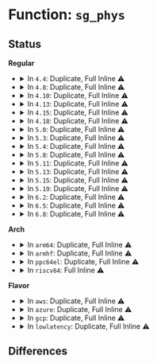 # Function: <code>sg_phys</code>

## Status
<b>Regular</b>
<ul>
<li>
<details>
<summary>In <code>4.4</code>: Duplicate, Full Inline ⚠️</summary>

**Collision:** Static Duplication

**Inline:** Full

**Transformation:** False

**Instances:**

```
In arch/x86/kernel/pci-nommu.c (ffffffff81036e26)
Location: include/linux/scatterlist.h:224
Inline: True
Inline callers:
  - arch/x86/kernel/pci-nommu.c:nommu_map_sg
```
```
In arch/x86/kernel/amd_gart_64.c (ffffffff81066fdd)
Location: include/linux/scatterlist.h:224
Inline: True
```
```
In lib/swiotlb.c (ffffffff81412a71)
Location: include/linux/scatterlist.h:224
Inline: True
Inline callers:
  - lib/swiotlb.c:swiotlb_map_sg_attrs
```
```
In drivers/virtio/virtio_ring.c (0)
Location: include/linux/scatterlist.h:224
Inline: True
```
```
In drivers/xen/swiotlb-xen.c (ffffffff814d4b76)
Location: include/linux/scatterlist.h:224
Inline: True
Inline callers:
  - drivers/xen/swiotlb-xen.c:xen_swiotlb_map_sg_attrs
```
```
In drivers/iommu/amd_iommu.c (0)
Location: include/linux/scatterlist.h:224
Inline: True
```
</details>
</li>
<li>
<details>
<summary>In <code>4.8</code>: Duplicate, Full Inline ⚠️</summary>

**Collision:** Static Duplication

**Inline:** Full

**Transformation:** False

**Instances:**

```
In arch/x86/kernel/pci-nommu.c (ffffffff81036026)
Location: include/linux/scatterlist.h:224
Inline: True
Inline callers:
  - arch/x86/kernel/pci-nommu.c:nommu_map_sg
```
```
In arch/x86/kernel/amd_gart_64.c (ffffffff81066d6d)
Location: include/linux/scatterlist.h:224
Inline: True
```
```
In lib/swiotlb.c (ffffffff8145a951)
Location: include/linux/scatterlist.h:224
Inline: True
Inline callers:
  - lib/swiotlb.c:swiotlb_map_sg_attrs
```
```
In drivers/virtio/virtio_ring.c (ffffffff8150f144)
Location: include/linux/scatterlist.h:224
Inline: True
```
```
In drivers/xen/swiotlb-xen.c (ffffffff81525bca)
Location: include/linux/scatterlist.h:224
Inline: True
Inline callers:
  - drivers/xen/swiotlb-xen.c:xen_swiotlb_map_sg_attrs
  - drivers/xen/swiotlb-xen.c:xen_swiotlb_map_sg_attrs
```
```
In drivers/iommu/amd_iommu.c (ffffffff81584a8b)
Location: include/linux/scatterlist.h:224
Inline: True
Inline callers:
  - drivers/iommu/amd_iommu.c:map_sg
  - drivers/iommu/amd_iommu.c:map_sg
  - drivers/iommu/amd_iommu.c:map_sg
  - drivers/iommu/amd_iommu.c:sg_num_pages
```
</details>
</li>
<li>
<details>
<summary>In <code>4.10</code>: Duplicate, Full Inline ⚠️</summary>

**Collision:** Static Duplication

**Inline:** Full

**Transformation:** False

**Instances:**

```
In arch/x86/kernel/pci-nommu.c (ffffffff81035d5d)
Location: include/linux/scatterlist.h:224
Inline: True
Inline callers:
  - arch/x86/kernel/pci-nommu.c:nommu_map_sg
```
```
In arch/x86/kernel/amd_gart_64.c (ffffffff8106a9bd)
Location: include/linux/scatterlist.h:224
Inline: True
```
```
In lib/swiotlb.c (ffffffff81479161)
Location: include/linux/scatterlist.h:224
Inline: True
Inline callers:
  - lib/swiotlb.c:swiotlb_map_sg_attrs
```
```
In drivers/virtio/virtio_ring.c (ffffffff8153b2a4)
Location: include/linux/scatterlist.h:224
Inline: True
```
```
In drivers/xen/swiotlb-xen.c (ffffffff815520cf)
Location: include/linux/scatterlist.h:224
Inline: True
Inline callers:
  - drivers/xen/swiotlb-xen.c:xen_swiotlb_map_sg_attrs
  - drivers/xen/swiotlb-xen.c:xen_swiotlb_map_sg_attrs
```
```
In drivers/iommu/amd_iommu.c (ffffffff815b1b79)
Location: include/linux/scatterlist.h:224
Inline: True
Inline callers:
  - drivers/iommu/amd_iommu.c:map_sg
  - drivers/iommu/amd_iommu.c:map_sg
  - drivers/iommu/amd_iommu.c:map_sg
  - drivers/iommu/amd_iommu.c:sg_num_pages
```
</details>
</li>
<li>
<details>
<summary>In <code>4.13</code>: Duplicate, Full Inline ⚠️</summary>

**Collision:** Static Duplication

**Inline:** Full

**Transformation:** False

**Instances:**

```
In arch/x86/kernel/pci-nommu.c (ffffffff81033d18)
Location: include/linux/scatterlist.h:224
Inline: True
Inline callers:
  - arch/x86/kernel/pci-nommu.c:nommu_map_sg
```
```
In arch/x86/kernel/amd_gart_64.c (ffffffff81069d05)
Location: include/linux/scatterlist.h:224
Inline: True
```
```
In lib/swiotlb.c (ffffffff81482591)
Location: include/linux/scatterlist.h:224
Inline: True
```
```
In drivers/virtio/virtio_ring.c (ffffffff8154eb3e)
Location: include/linux/scatterlist.h:224
Inline: True
```
```
In drivers/xen/swiotlb-xen.c (ffffffff81566b1f)
Location: include/linux/scatterlist.h:224
Inline: True
```
```
In drivers/iommu/amd_iommu.c (ffffffff815c780b)
Location: include/linux/scatterlist.h:224
Inline: True
Inline callers:
  - drivers/iommu/amd_iommu.c:map_sg
  - drivers/iommu/amd_iommu.c:map_sg
  - drivers/iommu/amd_iommu.c:map_sg
  - drivers/iommu/amd_iommu.c:sg_num_pages
```
</details>
</li>
<li>
<details>
<summary>In <code>4.15</code>: Duplicate, Full Inline ⚠️</summary>

**Collision:** Static Duplication

**Inline:** Full

**Transformation:** False

**Instances:**

```
In arch/x86/kernel/pci-nommu.c (ffffffff81036058)
Location: include/linux/scatterlist.h:231
Inline: True
Inline callers:
  - arch/x86/kernel/pci-nommu.c:nommu_map_sg
```
```
In arch/x86/kernel/amd_gart_64.c (ffffffff8106e5b5)
Location: include/linux/scatterlist.h:231
Inline: True
```
```
In lib/swiotlb.c (ffffffff814be4a4)
Location: include/linux/scatterlist.h:231
Inline: True
```
```
In drivers/virtio/virtio_ring.c (ffffffff815b22ee)
Location: include/linux/scatterlist.h:231
Inline: True
```
```
In drivers/xen/swiotlb-xen.c (ffffffff815caccf)
Location: include/linux/scatterlist.h:231
Inline: True
```
```
In drivers/iommu/amd_iommu.c (ffffffff8162e4db)
Location: include/linux/scatterlist.h:231
Inline: True
Inline callers:
  - drivers/iommu/amd_iommu.c:map_sg
  - drivers/iommu/amd_iommu.c:map_sg
  - drivers/iommu/amd_iommu.c:map_sg
  - drivers/iommu/amd_iommu.c:sg_num_pages
```
```
In drivers/iommu/intel-iommu.c (ffffffff8163689f)
Location: include/linux/scatterlist.h:231
Inline: True
Inline callers:
  - drivers/iommu/intel-iommu.c:__domain_mapping
```
</details>
</li>
<li>
<details>
<summary>In <code>4.18</code>: Duplicate, Full Inline ⚠️</summary>

**Collision:** Static Duplication

**Inline:** Full

**Transformation:** False

**Instances:**

```
In arch/x86/kernel/amd_gart_64.c (ffffffff810712db)
Location: include/linux/scatterlist.h:222
Inline: True
```
```
In kernel/dma/direct.c (ffffffff8110d111)
Location: include/linux/scatterlist.h:222
Inline: True
```
```
In kernel/dma/swiotlb.c (ffffffff8110e2ed)
Location: include/linux/scatterlist.h:222
Inline: True
```
```
In drivers/virtio/virtio_ring.c (ffffffff815ea74e)
Location: include/linux/scatterlist.h:222
Inline: True
```
```
In drivers/xen/swiotlb-xen.c (ffffffff81603522)
Location: include/linux/scatterlist.h:222
Inline: True
```
```
In drivers/iommu/amd_iommu.c (ffffffff8166925b)
Location: include/linux/scatterlist.h:222
Inline: True
Inline callers:
  - drivers/iommu/amd_iommu.c:map_sg
  - drivers/iommu/amd_iommu.c:map_sg
  - drivers/iommu/amd_iommu.c:map_sg
  - drivers/iommu/amd_iommu.c:sg_num_pages
```
```
In drivers/iommu/intel-iommu.c (ffffffff81671e3e)
Location: include/linux/scatterlist.h:222
Inline: True
Inline callers:
  - drivers/iommu/intel-iommu.c:__domain_mapping
```
</details>
</li>
<li>
<details>
<summary>In <code>5.0</code>: Duplicate, Full Inline ⚠️</summary>

**Collision:** Static Duplication

**Inline:** Full

**Transformation:** False

**Instances:**

```
In arch/x86/kernel/amd_gart_64.c (ffffffff810772d3)
Location: include/linux/scatterlist.h:222
Inline: True
```
```
In kernel/dma/direct.c (ffffffff8111861a)
Location: include/linux/scatterlist.h:222
Inline: True
Inline callers:
  - kernel/dma/direct.c:dma_direct_sync_sg_for_cpu
  - kernel/dma/direct.c:dma_direct_sync_sg_for_device
```
```
In drivers/virtio/virtio_ring.c (ffffffff81605396)
Location: include/linux/scatterlist.h:222
Inline: True
```
```
In drivers/xen/swiotlb-xen.c (ffffffff8161e602)
Location: include/linux/scatterlist.h:222
Inline: True
```
```
In drivers/iommu/iommu.c (ffffffff8167fd16)
Location: include/linux/scatterlist.h:222
Inline: True
Inline callers:
  - drivers/iommu/iommu.c:iommu_map_sg
```
```
In drivers/iommu/amd_iommu.c (ffffffff81687abc)
Location: include/linux/scatterlist.h:222
Inline: True
Inline callers:
  - drivers/iommu/amd_iommu.c:map_sg
  - drivers/iommu/amd_iommu.c:map_sg
  - drivers/iommu/amd_iommu.c:map_sg
  - drivers/iommu/amd_iommu.c:sg_num_pages
```
```
In drivers/iommu/intel-iommu.c (ffffffff8169076e)
Location: include/linux/scatterlist.h:222
Inline: True
Inline callers:
  - drivers/iommu/intel-iommu.c:__domain_mapping
```
</details>
</li>
<li>
<details>
<summary>In <code>5.3</code>: Duplicate, Full Inline ⚠️</summary>

**Collision:** Static Duplication

**Inline:** Full

**Transformation:** False

**Instances:**

```
In arch/x86/kernel/amd_gart_64.c (ffffffff8107ad14)
Location: include/linux/scatterlist.h:222
Inline: True
```
```
In drivers/virtio/virtio_ring.c (ffffffff81638539)
Location: include/linux/scatterlist.h:222
Inline: True
```
```
In drivers/iommu/iommu.c (ffffffff816b7136)
Location: include/linux/scatterlist.h:222
Inline: True
Inline callers:
  - drivers/iommu/iommu.c:iommu_map_sg
```
```
In drivers/iommu/amd_iommu.c (ffffffff816bf23f)
Location: include/linux/scatterlist.h:222
Inline: True
Inline callers:
  - drivers/iommu/amd_iommu.c:map_sg
  - drivers/iommu/amd_iommu.c:map_sg
  - drivers/iommu/amd_iommu.c:map_sg
  - drivers/iommu/amd_iommu.c:sg_num_pages
```
```
In drivers/iommu/intel-iommu.c (ffffffff816c8925)
Location: include/linux/scatterlist.h:222
Inline: True
Inline callers:
  - drivers/iommu/intel-iommu.c:__domain_mapping
```
</details>
</li>
<li>
<details>
<summary>In <code>5.4</code>: Duplicate, Full Inline ⚠️</summary>

**Collision:** Static Duplication

**Inline:** Full

**Transformation:** False

**Instances:**

```
In arch/x86/kernel/amd_gart_64.c (ffffffff8107be04)
Location: include/linux/scatterlist.h:222
Inline: True
```
```
In drivers/virtio/virtio_ring.c (ffffffff8165a329)
Location: include/linux/scatterlist.h:222
Inline: True
```
```
In drivers/iommu/iommu.c (ffffffff816d9ce6)
Location: include/linux/scatterlist.h:222
Inline: True
Inline callers:
  - drivers/iommu/iommu.c:iommu_map_sg
```
```
In drivers/iommu/amd_iommu.c (ffffffff816e25df)
Location: include/linux/scatterlist.h:222
Inline: True
Inline callers:
  - drivers/iommu/amd_iommu.c:map_sg
  - drivers/iommu/amd_iommu.c:map_sg
  - drivers/iommu/amd_iommu.c:map_sg
  - drivers/iommu/amd_iommu.c:sg_num_pages
```
```
In drivers/iommu/intel-iommu.c (ffffffff816eb8e5)
Location: include/linux/scatterlist.h:222
Inline: True
Inline callers:
  - drivers/iommu/intel-iommu.c:__domain_mapping
```
</details>
</li>
<li>
<details>
<summary>In <code>5.8</code>: Duplicate, Full Inline ⚠️</summary>

**Collision:** Static Duplication

**Inline:** Full

**Transformation:** False

**Instances:**

```
In arch/x86/kernel/amd_gart_64.c (ffffffff810832a1)
Location: include/linux/scatterlist.h:236
Inline: True
Inline callers:
  - arch/x86/kernel/amd_gart_64.c:dma_map_sg_nonforce
```
```
In drivers/virtio/virtio_ring.c (ffffffff8170b5ae)
Location: include/linux/scatterlist.h:236
Inline: True
Inline callers:
  - drivers/virtio/virtio_ring.c:virtqueue_add_indirect_packed
```
```
In drivers/iommu/iommu.c (ffffffff817902da)
Location: include/linux/scatterlist.h:236
Inline: True
Inline callers:
  - drivers/iommu/iommu.c:__iommu_map_sg
```
```
In drivers/iommu/dma-iommu.c (0)
Location: include/linux/scatterlist.h:236
Inline: True
```
```
In drivers/iommu/intel/iommu.c (ffffffff817a2a58)
Location: include/linux/scatterlist.h:236
Inline: True
Inline callers:
  - drivers/iommu/intel/iommu.c:__domain_mapping
```
```
In drivers/iommu/intel/trace.c (ffffffff817a8d55)
Location: include/linux/scatterlist.h:236
Inline: True
Inline callers:
  - drivers/iommu/intel/trace.c:perf_trace_dma_map_sg
  - drivers/iommu/intel/trace.c:trace_event_raw_event_dma_map_sg
```
</details>
</li>
<li>
<details>
<summary>In <code>5.11</code>: Duplicate, Full Inline ⚠️</summary>

**Collision:** Static Duplication

**Inline:** Full

**Transformation:** False

**Instances:**

```
In arch/x86/kernel/amd_gart_64.c (ffffffff81084a91)
Location: include/linux/scatterlist.h:235
Inline: True
Inline callers:
  - arch/x86/kernel/amd_gart_64.c:dma_map_sg_nonforce
```
```
In drivers/virtio/virtio_ring.c (ffffffff8172840c)
Location: include/linux/scatterlist.h:235
Inline: True
Inline callers:
  - drivers/virtio/virtio_ring.c:virtqueue_add_indirect_packed
```
```
In drivers/iommu/intel/trace.c (ffffffff817b4c75)
Location: include/linux/scatterlist.h:235
Inline: True
Inline callers:
  - drivers/iommu/intel/trace.c:perf_trace_dma_map_sg
  - drivers/iommu/intel/trace.c:trace_event_raw_event_dma_map_sg
```
```
In drivers/iommu/iommu.c (ffffffff817bb7b2)
Location: include/linux/scatterlist.h:235
Inline: True
Inline callers:
  - drivers/iommu/iommu.c:__iommu_map_sg
```
```
In drivers/iommu/dma-iommu.c (ffffffff817bf0b4)
Location: include/linux/scatterlist.h:235
Inline: True
Inline callers:
  - drivers/iommu/dma-iommu.c:iommu_dma_map_sg_swiotlb
```
</details>
</li>
<li>
<details>
<summary>In <code>5.13</code>: Duplicate, Full Inline ⚠️</summary>

**Collision:** Static Duplication

**Inline:** Full

**Transformation:** False

**Instances:**

```
In arch/x86/kernel/amd_gart_64.c (ffffffff81085943)
Location: include/linux/scatterlist.h:235
Inline: True
```
```
In drivers/virtio/virtio_ring.c (ffffffff8170a909)
Location: include/linux/scatterlist.h:235
Inline: True
```
```
In drivers/iommu/iommu.c (ffffffff8179deb2)
Location: include/linux/scatterlist.h:235
Inline: True
Inline callers:
  - drivers/iommu/iommu.c:__iommu_map_sg
```
```
In drivers/iommu/dma-iommu.c (ffffffff817a22e0)
Location: include/linux/scatterlist.h:235
Inline: True
Inline callers:
  - drivers/iommu/dma-iommu.c:iommu_dma_map_sg
```
</details>
</li>
<li>
<details>
<summary>In <code>5.15</code>: Duplicate, Full Inline ⚠️</summary>

**Collision:** Static Duplication

**Inline:** Full

**Transformation:** False

**Instances:**

```
In arch/x86/kernel/amd_gart_64.c (ffffffff81094af9)
Location: include/linux/scatterlist.h:241
Inline: True
Inline callers:
  - arch/x86/kernel/amd_gart_64.c:gart_map_sg
  - arch/x86/kernel/amd_gart_64.c:gart_map_sg
```
```
In drivers/virtio/virtio_ring.c (ffffffff817866d8)
Location: include/linux/scatterlist.h:241
Inline: True
```
```
In drivers/iommu/iommu.c (ffffffff81826ff2)
Location: include/linux/scatterlist.h:241
Inline: True
Inline callers:
  - drivers/iommu/iommu.c:__iommu_map_sg
```
```
In drivers/iommu/dma-iommu.c (ffffffff8182b3d2)
Location: include/linux/scatterlist.h:241
Inline: True
Inline callers:
  - drivers/iommu/dma-iommu.c:iommu_dma_map_sg
```
</details>
</li>
<li>
<details>
<summary>In <code>5.19</code>: Duplicate, Full Inline ⚠️</summary>

**Collision:** Static Duplication

**Inline:** Full

**Transformation:** False

**Instances:**

```
In arch/x86/kernel/amd_gart_64.c (ffffffff810a6db8)
Location: include/linux/scatterlist.h:258
Inline: True
Inline callers:
  - arch/x86/kernel/amd_gart_64.c:gart_map_sg
  - arch/x86/kernel/amd_gart_64.c:gart_map_sg
```
```
In drivers/virtio/virtio_ring.c (ffffffff818bd797)
Location: include/linux/scatterlist.h:258
Inline: True
```
```
In drivers/iommu/iommu.c (ffffffff81966b98)
Location: include/linux/scatterlist.h:258
Inline: True
Inline callers:
  - drivers/iommu/iommu.c:__iommu_map_sg
```
```
In drivers/iommu/dma-iommu.c (0)
Location: include/linux/scatterlist.h:258
Inline: True
```
</details>
</li>
<li>
<details>
<summary>In <code>6.2</code>: Duplicate, Full Inline ⚠️</summary>

**Collision:** Static Duplication

**Inline:** Full

**Transformation:** False

**Instances:**

```
In arch/x86/kernel/amd_gart_64.c (ffffffff810c0028)
Location: include/linux/scatterlist.h:327
Inline: True
Inline callers:
  - arch/x86/kernel/amd_gart_64.c:gart_map_sg
  - arch/x86/kernel/amd_gart_64.c:gart_map_sg
```
```
In drivers/pci/p2pdma.c (ffffffff8191d3e2)
Location: include/linux/scatterlist.h:327
Inline: True
Inline callers:
  - drivers/pci/p2pdma.c:pci_p2pdma_map_segment
```
```
In drivers/virtio/virtio_ring.c (ffffffff81a0c6b7)
Location: include/linux/scatterlist.h:327
Inline: True
```
```
In drivers/iommu/iommu.c (ffffffff81ad031a)
Location: include/linux/scatterlist.h:327
Inline: True
Inline callers:
  - drivers/iommu/iommu.c:__iommu_map_sg
```
```
In drivers/iommu/dma-iommu.c (0)
Location: include/linux/scatterlist.h:327
Inline: True
```
</details>
</li>
<li>
<details>
<summary>In <code>6.5</code>: Duplicate, Full Inline ⚠️</summary>

**Collision:** Static Duplication

**Inline:** Full

**Transformation:** False

**Instances:**

```
In arch/x86/kernel/amd_gart_64.c (ffffffff810c3705)
Location: include/linux/scatterlist.h:387
Inline: True
Inline callers:
  - arch/x86/kernel/amd_gart_64.c:gart_map_sg
  - arch/x86/kernel/amd_gart_64.c:gart_map_sg
```
```
In drivers/pci/p2pdma.c (ffffffff819609a2)
Location: include/linux/scatterlist.h:387
Inline: True
Inline callers:
  - drivers/pci/p2pdma.c:pci_p2pdma_map_segment
```
```
In drivers/virtio/virtio_ring.c (ffffffff81a553b7)
Location: include/linux/scatterlist.h:387
Inline: True
```
```
In drivers/iommu/iommu.c (ffffffff81b1fc95)
Location: include/linux/scatterlist.h:387
Inline: True
Inline callers:
  - drivers/iommu/iommu.c:iommu_map_sg
```
```
In drivers/iommu/dma-iommu.c (0)
Location: include/linux/scatterlist.h:387
Inline: True
```
</details>
</li>
<li>
<details>
<summary>In <code>6.8</code>: Duplicate, Full Inline ⚠️</summary>

**Collision:** Static Duplication

**Inline:** Full

**Transformation:** False

**Instances:**

```
In arch/x86/kernel/amd_gart_64.c (ffffffff810cbb45)
Location: include/linux/scatterlist.h:387
Inline: True
Inline callers:
  - arch/x86/kernel/amd_gart_64.c:gart_map_sg
  - arch/x86/kernel/amd_gart_64.c:gart_map_sg
```
```
In drivers/pci/p2pdma.c (ffffffff819aa0bc)
Location: include/linux/scatterlist.h:387
Inline: True
Inline callers:
  - drivers/pci/p2pdma.c:pci_p2pdma_map_segment
```
```
In drivers/virtio/virtio_ring.c (ffffffff81aa5c88)
Location: include/linux/scatterlist.h:387
Inline: True
Inline callers:
  - drivers/virtio/virtio_ring.c:vring_map_one_sg
```
```
In drivers/iommu/iommu.c (ffffffff81b75cf5)
Location: include/linux/scatterlist.h:387
Inline: True
Inline callers:
  - drivers/iommu/iommu.c:iommu_map_sg
```
```
In drivers/iommu/dma-iommu.c (0)
Location: include/linux/scatterlist.h:387
Inline: True
```
</details>
</li>
</ul>
<b>Arch</b>
<ul>
<li>
<details>
<summary>In <code>arm64</code>: Duplicate, Full Inline ⚠️</summary>

**Collision:** Static Duplication

**Inline:** Full

**Transformation:** False

**Instances:**

```
In drivers/virtio/virtio_ring.c (ffff800010821bd8)
Location: include/linux/scatterlist.h:222
Inline: True
```
```
In drivers/iommu/iommu.c (ffff8000108c61c0)
Location: include/linux/scatterlist.h:222
Inline: True
Inline callers:
  - drivers/iommu/iommu.c:iommu_map_sg
```
```
In drivers/iommu/dma-iommu.c (ffff8000108c9340)
Location: include/linux/scatterlist.h:222
Inline: True
```
</details>
</li>
<li>
<details>
<summary>In <code>armhf</code>: Duplicate, Full Inline ⚠️</summary>

**Collision:** Static Duplication

**Inline:** Full

**Transformation:** False

**Instances:**

```
In drivers/virtio/virtio_ring.c (c093ff3c)
Location: include/linux/scatterlist.h:222
Inline: True
```
```
In drivers/iommu/iommu.c (c09bca0c)
Location: include/linux/scatterlist.h:222
Inline: True
Inline callers:
  - drivers/iommu/iommu.c:iommu_map_sg
```
</details>
</li>
<li>
<details>
<summary>In <code>ppc64el</code>: Duplicate, Full Inline ⚠️</summary>

**Collision:** Static Duplication

**Inline:** Full

**Transformation:** False

**Instances:**

```
In drivers/virtio/virtio_ring.c (c0000000008cb7c0)
Location: include/linux/scatterlist.h:222
Inline: True
```
```
In drivers/iommu/iommu.c (c00000000096b8d0)
Location: include/linux/scatterlist.h:222
Inline: True
Inline callers:
  - drivers/iommu/iommu.c:iommu_map_sg
```
</details>
</li>
<li>
<details>
<summary>In <code>riscv64</code>: Full Inline ⚠️</summary>

**Collision:** Unique Static

**Inline:** Full

**Transformation:** False

**Instances:**

```
In drivers/virtio/virtio_ring.c (ffffffe0005187ca)
Location: include/linux/scatterlist.h:222
Inline: True
```
</details>
</li>
</ul>
<b>Flavor</b>
<ul>
<li>
<details>
<summary>In <code>aws</code>: Duplicate, Full Inline ⚠️</summary>

**Collision:** Static Duplication

**Inline:** Full

**Transformation:** False

**Instances:**

```
In arch/x86/kernel/amd_gart_64.c (ffffffff8107ae04)
Location: include/linux/scatterlist.h:222
Inline: True
```
```
In drivers/virtio/virtio_ring.c (ffffffff816201c9)
Location: include/linux/scatterlist.h:222
Inline: True
```
```
In drivers/iommu/iommu.c (ffffffff8169f736)
Location: include/linux/scatterlist.h:222
Inline: True
Inline callers:
  - drivers/iommu/iommu.c:iommu_map_sg
```
```
In drivers/iommu/amd_iommu.c (ffffffff816a802f)
Location: include/linux/scatterlist.h:222
Inline: True
Inline callers:
  - drivers/iommu/amd_iommu.c:map_sg
  - drivers/iommu/amd_iommu.c:map_sg
  - drivers/iommu/amd_iommu.c:map_sg
  - drivers/iommu/amd_iommu.c:sg_num_pages
```
```
In drivers/iommu/intel-iommu.c (ffffffff816b1215)
Location: include/linux/scatterlist.h:222
Inline: True
Inline callers:
  - drivers/iommu/intel-iommu.c:__domain_mapping
```
```
In drivers/nvme/host/pci.c (ffffffff8175146b)
Location: include/linux/scatterlist.h:222
Inline: True
Inline callers:
  - drivers/nvme/host/pci.c:nvme_map_data
```
</details>
</li>
<li>
<details>
<summary>In <code>azure</code>: Duplicate, Full Inline ⚠️</summary>

**Collision:** Static Duplication

**Inline:** Full

**Transformation:** False

**Instances:**

```
In arch/x86/kernel/amd_gart_64.c (ffffffff8106a534)
Location: include/linux/scatterlist.h:222
Inline: True
```
```
In drivers/virtio/virtio_ring.c (ffffffff81614819)
Location: include/linux/scatterlist.h:222
Inline: True
```
```
In drivers/iommu/iommu.c (ffffffff8167d126)
Location: include/linux/scatterlist.h:222
Inline: True
Inline callers:
  - drivers/iommu/iommu.c:iommu_map_sg
```
```
In drivers/iommu/amd_iommu.c (ffffffff81685a1f)
Location: include/linux/scatterlist.h:222
Inline: True
Inline callers:
  - drivers/iommu/amd_iommu.c:map_sg
  - drivers/iommu/amd_iommu.c:map_sg
  - drivers/iommu/amd_iommu.c:map_sg
  - drivers/iommu/amd_iommu.c:sg_num_pages
```
```
In drivers/iommu/intel-iommu.c (ffffffff8168ed15)
Location: include/linux/scatterlist.h:222
Inline: True
Inline callers:
  - drivers/iommu/intel-iommu.c:__domain_mapping
```
```
In drivers/nvme/host/pci.c (ffffffff8173130b)
Location: include/linux/scatterlist.h:222
Inline: True
Inline callers:
  - drivers/nvme/host/pci.c:nvme_map_data
```
</details>
</li>
<li>
<details>
<summary>In <code>gcp</code>: Duplicate, Full Inline ⚠️</summary>

**Collision:** Static Duplication

**Inline:** Full

**Transformation:** False

**Instances:**

```
In arch/x86/kernel/amd_gart_64.c (ffffffff8107adb4)
Location: include/linux/scatterlist.h:222
Inline: True
```
```
In drivers/virtio/virtio_ring.c (ffffffff8164e169)
Location: include/linux/scatterlist.h:222
Inline: True
```
```
In drivers/iommu/iommu.c (ffffffff816cd9a6)
Location: include/linux/scatterlist.h:222
Inline: True
Inline callers:
  - drivers/iommu/iommu.c:iommu_map_sg
```
```
In drivers/iommu/amd_iommu.c (ffffffff816d629f)
Location: include/linux/scatterlist.h:222
Inline: True
Inline callers:
  - drivers/iommu/amd_iommu.c:map_sg
  - drivers/iommu/amd_iommu.c:map_sg
  - drivers/iommu/amd_iommu.c:map_sg
  - drivers/iommu/amd_iommu.c:sg_num_pages
```
```
In drivers/iommu/intel-iommu.c (ffffffff816df5a5)
Location: include/linux/scatterlist.h:222
Inline: True
Inline callers:
  - drivers/iommu/intel-iommu.c:__domain_mapping
```
</details>
</li>
<li>
<details>
<summary>In <code>lowlatency</code>: Duplicate, Full Inline ⚠️</summary>

**Collision:** Static Duplication

**Inline:** Full

**Transformation:** False

**Instances:**

```
In arch/x86/kernel/amd_gart_64.c (ffffffff8107ceb4)
Location: include/linux/scatterlist.h:222
Inline: True
```
```
In drivers/virtio/virtio_ring.c (ffffffff816687f9)
Location: include/linux/scatterlist.h:222
Inline: True
```
```
In drivers/iommu/iommu.c (ffffffff816e7ee6)
Location: include/linux/scatterlist.h:222
Inline: True
Inline callers:
  - drivers/iommu/iommu.c:iommu_map_sg
```
```
In drivers/iommu/amd_iommu.c (ffffffff816f084f)
Location: include/linux/scatterlist.h:222
Inline: True
Inline callers:
  - drivers/iommu/amd_iommu.c:map_sg
  - drivers/iommu/amd_iommu.c:map_sg
  - drivers/iommu/amd_iommu.c:map_sg
  - drivers/iommu/amd_iommu.c:sg_num_pages
```
```
In drivers/iommu/intel-iommu.c (ffffffff816f9bb5)
Location: include/linux/scatterlist.h:222
Inline: True
Inline callers:
  - drivers/iommu/intel-iommu.c:__domain_mapping
```
</details>
</li>
</ul>

## Differences
